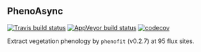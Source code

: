 
<!-- README.md is generated from README.Rmd. Please edit that file -->

## PhenoAsync

<!-- badges: start -->
[![Travis build status](https://travis-ci.org/kongdd/PhenoAsync.svg?branch=master)](https://travis-ci.org/kongdd/PhenoAsync)
[![AppVeyor build status](https://ci.appveyor.com/api/projects/status/github/kongdd/PhenoAsync?branch=master&svg=true)](https://ci.appveyor.com/project/kongdd/PhenoAsync)
[![codecov](https://codecov.io/gh/kongdd/PhenoAsync/branch/master/graph/badge.svg)](https://codecov.io/gh/kongdd/PhenoAsync)
<!-- badges: end -->

Extract vegetation phenology by `phenofit` (v0.2.7) at 95 flux sites.

